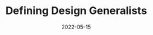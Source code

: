 ---
title: 'Defining Design Generalists'
link: https://airbnb.design/defining-design-generalists/
description: Exploring the skill set of an underrated superpower
tags: [reading, product development, newtoUX]
content-type: reading
date: 2022-05-15
---